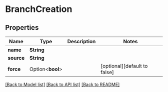 # BranchCreation

## Properties

Name | Type | Description | Notes
------------ | ------------- | ------------- | -------------
**name** | **String** |  | 
**source** | **String** |  | 
**force** | Option<**bool**> |  | [optional][default to false]

[[Back to Model list]](../README.md#documentation-for-models) [[Back to API list]](../README.md#documentation-for-api-endpoints) [[Back to README]](../README.md)


